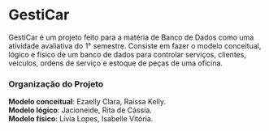# GestiCar
GestiCar é um projeto feito para a matéria de Banco de Dados como uma atividade avaliativa do 1° semestre. Consiste em fazer o modelo conceitual, lógico e físico de um banco de dados para controlar serviços, clientes, veículos, ordens de serviço e estoque de peças de uma oficina.

### Organização do Projeto
**Modelo conceitual**: Ezaelly Clara, Raissa Kelly.  
**Modelo lógico**: Jacioneide, Rita de Cássia.  
**Modelo físico**: Lívia Lopes, Isabelle Vitória.